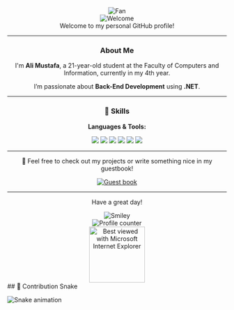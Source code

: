 <div align="center">
  <img src="https://github.com/fnky/fnky/raw/fnky/img/fan-1.gif" alt="Fan" />
</div>

<div align="center">
  <img src="https://github.com/fnky/fnky/raw/fnky/img/welcome-fire.gif" alt="Welcome" />
</div>

<div align="center">
  Welcome to my personal GitHub profile!
</div>

<hr>

<div align="center">
  <h3>About Me</h3>
  <p>I'm <strong>Ali Mustafa</strong>, a 21-year-old student at the Faculty of Computers and Information, currently in my 4th year.</p>
  <p>I’m passionate about <strong>Back-End Development</strong> using <strong>.NET</strong>.</p>
</div>

<hr>

<div align="center">
  <h3>🧠 Skills</h3>
  <p><strong>Languages & Tools:</strong></p>
  <p>
    <img src="https://img.shields.io/badge/C++-00599C?style=for-the-badge&logo=cplusplus&logoColor=white" />
    <img src="https://img.shields.io/badge/MySQL-00758F?style=for-the-badge&logo=mysql&logoColor=white" />
    <img src="https://img.shields.io/badge/SQL%20Server-CC2927?style=for-the-badge&logo=microsoftsqlserver&logoColor=white" />
    <img src="https://img.shields.io/badge/HTML5-E34F26?style=for-the-badge&logo=html5&logoColor=white" />
    <img src="https://img.shields.io/badge/CSS3-1572B6?style=for-the-badge&logo=css3&logoColor=white" />
    <img src="https://img.shields.io/badge/.NET-512BD4?style=for-the-badge&logo=dotnet&logoColor=white" />
  </p>
</div>

<hr>

<div align="center">
  <p>📖 Feel free to check out my projects or write something nice in my guestbook!</p>
  <a href="https://github.com/ali-mustafa"><img src="https://github.com/fnky/fnky/raw/fnky/img/guestbook.gif" alt="Guest book" /></a>
</div>

<hr>

<div align="center">
  <p>Have a great day!</p>
  <img src="https://github.com/fnky/fnky/raw/fnky/img/smile.gif" alt="Smiley" />
</div>

<div align="center">
  <img src="https://profile-counter.glitch.me/ali-mostafa/count.svg" alt="Profile counter" />
</div>

<div align="center">
  <img src="https://github.com/fnky/fnky/raw/fnky/img/ie.jpg" alt="Best viewed with Microsoft Internet Explorer" width="128" />
</div>
## 🐍 Contribution Snake

![Snake animation](https://github.com/ali-mustafa/ali-mustafa/raw/output/github-contribution-grid-snake.svg)
